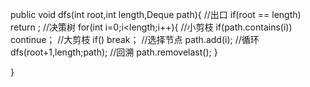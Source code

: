 public void dfs(int root,int length,Deque<Integer> path){
	//出口
	if(root == length)
		return ;
	//决策树
	for(int i=0;i<length;i++){
		//小剪枝
		if(path.contains(i))
			continue；
		//大剪枝
		if()
			break；
		//选择节点
		path.add(i);
		//循环
		dfs(root+1,length;path);
		//回溯
		path.removelast();
	}
	
}

